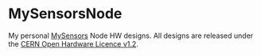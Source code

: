 # MySensorsNode
My personal [MySensors](http://mysensors.org) Node HW designs.
All designs are released under the [CERN Open Hardware Licence v1.2](http://ohwr.org/cernohl).

